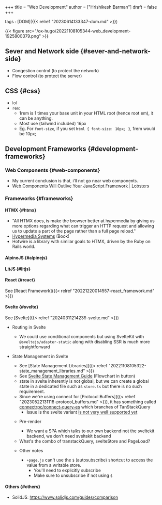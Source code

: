 +++
title = "Web Development"
author = ["Hrishikesh Barman"]
draft = false
+++

tags
: [DOM]({{< relref "20230614133347-dom.md" >}})

{{< figure src="/ox-hugo/20221108105344-web_development-1925800379.png" >}}


## Sever and Network side {#sever-and-network-side}

-   Congestion control (to protect the network)
-   Flow control (to protect the server)


## CSS {#css}

-   lol
-   `rem`:
    -   1rem is 1 times your base unit in your HTML root (hence root em), it can be anything.
    -   Most use (tailwind included) 16px
    -   Eg. For `font-size`, if you set `html { font-size: 10px; }`, 1rem would be 10px;


## Development Frameworks {#development-frameworks}


### Web Components {#web-components}

-   My current conclusion is that, i'll not go near web components.
-   [Web Components Will Outlive Your JavaScript Framework | Lobsters](https://lobste.rs/s/yznju7/web_components_will_outlive_your)


### Frameworks {#frameworks}


#### HTMX {#htmx}

-   "All HTMX does, is make the browser better at hypermedia by giving us more options regarding what can trigger an HTTP request and allowing us to update a part of the page rather than a full page reload."
-   [Hypermedia Systems](https://hypermedia.systems/book/contents/) (Book)
-   Hotwire is a library with similar goals to HTMX, driven by the Ruby on Rails world.


#### AlpineJS {#alpinejs}


#### LitJS {#litjs}


#### React {#react}

See [React Framework]({{< relref "20221220014557-react_framework.md" >}})


#### Svelte {#svelte}

See [Svelte]({{< relref "20240311214239-svelte.md" >}})

<!--list-separator-->

-  Routing in Svelte

    -   We could use conditional components but using SvelteKit with `@sveltejs/adapter-static` along with disabling SSR is much more straightforward

<!--list-separator-->

-  State Management in Svelte

    -   See [State Management Libraries]({{< relref "20221108105322-state_management_libraries.md" >}})
    -   See [Svelte State Management Guide](https://joyofcode.xyz/svelte-state-management) (Flowchart in button)
    -   state in svelte inherently is not global, but we can create a global state in a dedicated file such as `store.ts` but there is no such requirement.
    -   Since we're using connect for [Protocol Buffers]({{< relref "20230522131118-protocol_buffers.md" >}}), it has something called [connectrpc/connect-query-es](https://github.com/connectrpc/connect-query-es) which branches of TanStackQuery
        -   Issue is the svelte variant [is not very well supported yet](https://github.com/connectrpc/connect-query-es/issues/324)

    <!--list-separator-->

    -  Pre-render

        -   We want a SPA which talks to our own backend not the sveltekit backend, we don't need sveltekit backend

    <!--list-separator-->

    -  What's the combo of transtackQuery, svelteStore and PageLoad?

    <!--list-separator-->

    -  Other notes

        -   `+page.js` can't use the `$` (autosubscribe) shortcut to access the value from a writable store.
            -   You'll need to explicitly subscribe
            -   Make sure to unsubscribe if not using `$`


#### Others {#others}

-   SolidJS: <https://www.solidjs.com/guides/comparison>
